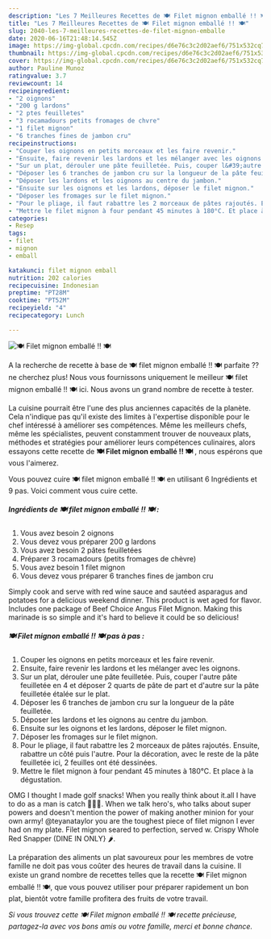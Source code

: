 ```yaml
---
description: "Les 7 Meilleures Recettes de 🍽️ Filet mignon emballé !! 🍽️"
title: "Les 7 Meilleures Recettes de 🍽️ Filet mignon emballé !! 🍽️"
slug: 2040-les-7-meilleures-recettes-de-filet-mignon-emballe
date: 2020-06-16T21:48:14.545Z
image: https://img-global.cpcdn.com/recipes/d6e76c3c2d02aef6/751x532cq70/🍽️-filet-mignon-emballe-🍽️-photo-principale-de-la-recette.jpg
thumbnail: https://img-global.cpcdn.com/recipes/d6e76c3c2d02aef6/751x532cq70/🍽️-filet-mignon-emballe-🍽️-photo-principale-de-la-recette.jpg
cover: https://img-global.cpcdn.com/recipes/d6e76c3c2d02aef6/751x532cq70/🍽️-filet-mignon-emballe-🍽️-photo-principale-de-la-recette.jpg
author: Pauline Munoz
ratingvalue: 3.7
reviewcount: 14
recipeingredient:
- "2 oignons"
- "200 g lardons"
- "2 ptes feuilletes"
- "3 rocamadours petits fromages de chvre"
- "1 filet mignon"
- "6 tranches fines de jambon cru"
recipeinstructions:
- "Couper les oignons en petits morceaux et les faire revenir."
- "Ensuite, faire revenir les lardons et les mélanger avec les oignons."
- "Sur un plat, dérouler une pâte feuilletée. Puis, couper l&#39;autre pâte feuilletée en 4 et déposer 2 quarts de pâte de part et d&#39;autre sur la pâte feuilletée étalée sur le plat."
- "Déposer les 6 tranches de jambon cru sur la longueur de la pâte feuilletée."
- "Déposer les lardons et les oignons au centre du jambon."
- "Ensuite sur les oignons et les lardons, déposer le filet mignon."
- "Déposer les fromages sur le filet mignon."
- "Pour le pliage, il faut rabattre les 2 morceaux de pâtes rajoutés. Ensuite, rabattre un côté puis l&#39;autre. Pour la décoration, avec le reste de la pâte feuilletée ici, 2 feuilles ont été dessinées."
- "Mettre le filet mignon à four pendant 45 minutes à 180°C. Et place à la dégustation."
categories:
- Resep
tags:
- filet
- mignon
- emball

katakunci: filet mignon emball 
nutrition: 202 calories
recipecuisine: Indonesian
preptime: "PT28M"
cooktime: "PT52M"
recipeyield: "4"
recipecategory: Lunch

---
```



![🍽️ Filet mignon emballé !! 🍽️](https://img-global.cpcdn.com/recipes/d6e76c3c2d02aef6/751x532cq70/🍽️-filet-mignon-emballe-🍽️-photo-principale-de-la-recette.jpg)

A la recherche de recette à base de 🍽️ filet mignon emballé !! 🍽️ parfaite ?? ne cherchez plus! Nous vous fournissons uniquement le meilleur 🍽️ filet mignon emballé !! 🍽️ ici. Nous avons un grand nombre de recette à tester.

La cuisine pourrait être l'une des plus anciennes capacités de la planète. Cela n'indique pas qu'il existe des limites à l'expertise disponible pour le chef intéressé à améliorer ses compétences. Même les meilleurs chefs, même les spécialistes, peuvent constamment trouver de nouveaux plats, méthodes et stratégies pour améliorer leurs compétences culinaires, alors essayons cette recette de <strong> 🍽️ Filet mignon emballé !! 🍽️ </strong>, nous espérons que vous l'aimerez.

<!--inarticleads1-->

Vous pouvez cuire 🍽️ filet mignon emballé !! 🍽️ en utilisant 6 Ingrédients et 9 pas. Voici comment vous cuire cette.

##### Ingrédients de 🍽️ filet mignon emballé !! 🍽️ :

1. Vous avez besoin 2 oignons
1. Vous devez vous préparer 200 g lardons
1. Vous avez besoin 2 pâtes feuilletées
1. Préparer 3 rocamadours (petits fromages de chèvre)
1. Vous avez besoin 1 filet mignon
1. Vous devez vous préparer 6 tranches fines de jambon cru


Simply cook and serve with red wine sauce and sautéed asparagus and potatoes for a delicious weekend dinner. This product is wet aged for flavor. Includes one package of Beef Choice Angus Filet Mignon. Making this marinade is so simple and it&#39;s hard to believe it could be so delicious! 

<!--inarticleads2-->

##### 🍽️ Filet mignon emballé !! 🍽️ pas à pas :

1. Couper les oignons en petits morceaux et les faire revenir.
1. Ensuite, faire revenir les lardons et les mélanger avec les oignons.
1. Sur un plat, dérouler une pâte feuilletée. Puis, couper l&#39;autre pâte feuilletée en 4 et déposer 2 quarts de pâte de part et d&#39;autre sur la pâte feuilletée étalée sur le plat.
1. Déposer les 6 tranches de jambon cru sur la longueur de la pâte feuilletée.
1. Déposer les lardons et les oignons au centre du jambon.
1. Ensuite sur les oignons et les lardons, déposer le filet mignon.
1. Déposer les fromages sur le filet mignon.
1. Pour le pliage, il faut rabattre les 2 morceaux de pâtes rajoutés. Ensuite, rabattre un côté puis l&#39;autre. Pour la décoration, avec le reste de la pâte feuilletée ici, 2 feuilles ont été dessinées.
1. Mettre le filet mignon à four pendant 45 minutes à 180°C. Et place à la dégustation.


OMG I thought I made golf snacks! When you really think about it.all I have to do as a man is catch 🤷🏾‍♂️. When we talk hero&#39;s, who talks about super powers and doesn&#39;t mention the power of making another minion for your own army! @teyanataylor you are the toughest piece of filet mignon I ever had on my plate. Filet mignon seared to perfection, served w. Crispy Whole Red Snapper (DINE IN ONLY} 🌶️. 

<!--inarticleads1-->

<p>
La préparation des aliments un plat savoureux pour les membres de votre famille ne doit pas vous coûter des heures de travail dans la cuisine. Il existe un grand nombre de recettes telles que la recette 🍽️ Filet mignon emballé !! 🍽️, que vous pouvez utiliser pour préparer rapidement un bon plat, bientôt votre famille profitera des fruits de votre travail.
</p>

<p>
<i>Si vous trouvez cette 🍽️ Filet mignon emballé !! 🍽️ recette précieuse, partagez-la avec vos bons amis ou votre famille, merci et bonne chance.</i>
</p>
